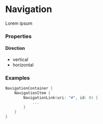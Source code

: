 # Navigation

Lorem ipsum

### Properties

#### Direction
- vertical
- horizontal

### Examples

```swift
NavigationContainer {
    NavigationItem {
        NavigationLink(uri: "#", id: 0) {
            ...
        }
    }
}
```

